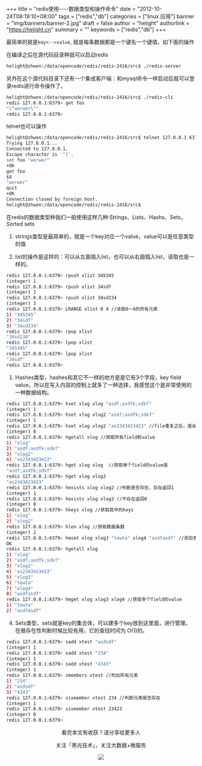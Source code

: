 +++
title = "redis使用----数据类型和操作命令"
date = "2012-10-24T08:19:10+08:00"
tags = ["redis","db"]
categories = ["linux 应用"]
banner = "img/banners/banner-2.jpg"
draft = false
author = "helight"
authorlink = "https://helight.cn"
summary = ""
keywords = ["redis","db"]
+++


最简单的就是`key<-->value`, 就是每条数据都是一个键名一个键值，如下面的操作

在编译之后在源代码目录种就可以启动redis
```sh
helight@zhwen:/data/opencode/redis/redis-2416/src$ ./redis-server
```
另外在这个源代码目录下还有一个集成客户端：和mysql命令一样启动后就可以登录redis进行命令操作了。
<!--more -->
```sh
helight@zhwen:/data/opencode/redis/redis-2416/src$ ./redis-cli
redis 127.0.0.1:6379> get foo
"\"werwer\""
redis 127.0.0.1:6379>
```
telnet也可以操作
```sh
helight@zhwen:/data/opencode/redis/redis-2416/src$ telnet 127.0.0.1 6379
Trying 127.0.0.1...
Connected to 127.0.0.1.
Escape character is '^]'.
set foo "werwer"
+OK
get foo
$8
"werwer"
quit
+OK
Connection closed by foreign host.
helight@zhwen:/data/opencode/redis/redis-2416/src$
```
在redis的数据类型种我们一般使用这样几种:Strings、Lists、Hashs、Sets，Sorted sets

1. strings类型是最简单的，就是一个key对应一个value，value可以是任意类型的值

2. list的操作是这样的：可以从左面插入list，也可以从右面插入list，读取也是一样的。
```sh
redis 127.0.0.1:6379> rpush xlist 345345
(integer) 1
redis 127.0.0.1:6379> rpush xlist 34sdf
(integer) 2
redis 127.0.0.1:6379> rpush xlist 34sd234
(integer) 3
redis 127.0.0.1:6379> LRANGE xlist 0 4 //读取0～4的所有元素
1) "345345"
2) "34sdf"
3) "34sd234"
redis 127.0.0.1:6379> rpop xlist
"34sd234"
redis 127.0.0.1:6379> lpop xlist
"345345"
redis 127.0.0.1:6379> lpop xlist
"34sdf"
redis 127.0.0.1:6379>
```
1. Hashes类型，hashes和其它不一样的地方是是它有3个字段，key field value，所以在写入内容的控制上就多了一种选择，我感觉这个是非常使用的一种数据结构。
```sh
redis 127.0.0.1:6379> hset xlog xlog "asdf;asdfk;sdkf"
(integer) 1
redis 127.0.0.1:6379> hset xlog xlog2 "asdf;asdfk;sdkf"
(integer) 1
redis 127.0.0.1:6379> hset xlog xlog2 "as2343423423" //file重复之后，值会被覆盖掉
(integer) 0
redis 127.0.0.1:6379> hgetall xlog //获取所有field和value
1) "xlog"
2) "asdf;asdfk;sdkf"
3) "xlog2"
4) "as2343423423"
redis 127.0.0.1:6379> hget xlog xlog  //获取单个field的value值
"asdf;asdfk;sdkf"
redis 127.0.0.1:6379> hget xlog xlog2
"as2343423423"
redis 127.0.0.1:6379> hexists xlog xlog2 //判断是否存在，存在返回1
(integer) 1
redis 127.0.0.1:6379> hexists xlog xlog3 //不存在返回0
(integer) 0
redis 127.0.0.1:6379> hkeys xlog //获取其中的keys
1) "xlog"
2) "xlog2"
redis 127.0.0.1:6379> hlen xlog //获取数据条数
(integer) 2
redis 127.0.0.1:6379> hmset xlog xlog3 "tewta" xlog4 "asdfasdf" //添加多个field value
OK
redis 127.0.0.1:6379> hgetall xlog
1) "xlog"
2) "asdf;asdfk;sdkf"
3) "xlog2"
4) "as2343423423"
5) "xlog3"
6) "tewta"
7) "xlog4"
8) "asdfasdf"
redis 127.0.0.1:6379> hmget xlog xlog3 xlog4 //获取多个field的value
1) "tewta"
2) "asdfasdf"
```
4. Sets类型，sets就是key的集合体，可以建多个key放到这里面，进行管理。在做存在性判断时候比较有用，它的查找时间为 O(1)的。
```sh
redis 127.0.0.1:6379> sadd xtest "asdsdf"
(integer) 1
redis 127.0.0.1:6379> sadd xtest "234"
(integer) 1
redis 127.0.0.1:6379> sadd xtest "4343"
(integer) 1
redis 127.0.0.1:6379> smembers xtest //列出所有元素
1) "234"
2) "asdsdf"
3) "4343"
redis 127.0.0.1:6379> sismember xtest 234 //判断元素是否存在
(integer) 1
redis 127.0.0.1:6379> sismember xtest 23423
(integer) 0
redis 127.0.0.1:6379>
```

<center>
看完本文有收获？请分享给更多人<br>

关注「黑光技术」，关注大数据+微服务<br>

![](/img/qrcode_helight_tech.jpg)
</center>
